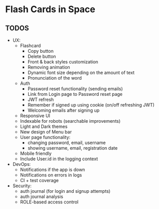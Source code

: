 # Flash Cards in Space

## TODOS

- UX:
  - Flashcard
    - Copy button
    - Delete button
    - Front & back styles customization
    - Removing animation
    - Dynamic font size depending on the amount of text
    - Pronunciation of the word
  - Auth
    - Password reset functionality (sending emails)
    - Link from Login page to Password reset page
    - JWT refresh
    - Remember if signed up using cookie (on/off refreshing JWT)
    - Welcoming emails after signing up
  - Responsive UI
  - Indexable for robots (searchable improvements)
  - Light and Dark themes
  - New design of Menu bar
  - User page functionality: 
    - changing password, email, username
    - showing username, email, registration date
  - Mobile friendly
  - Include User.id in the logging context
- DevOps:
  - Notifications if the app is down
  - Notifications on errors in logs
  - CI + test coverage
- Security:
  - auth journal (for login and signup attempts)
  - auth journal analysis
  - ROLE-based access control
